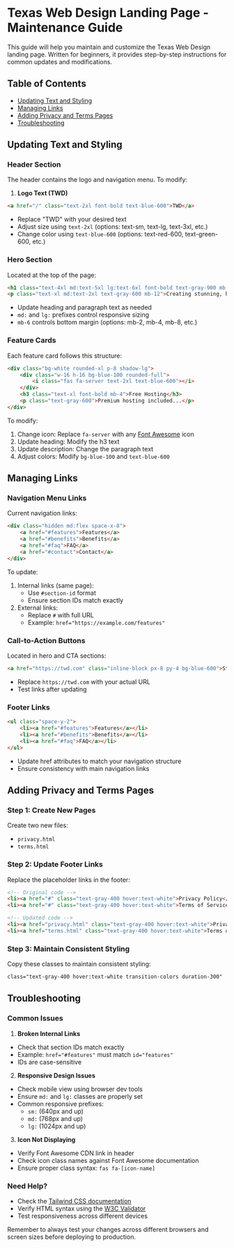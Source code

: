 # Texas Web Design Landing Page - Maintenance Guide

This guide will help you maintain and customize the Texas Web Design landing page. Written for beginners, it provides step-by-step instructions for common updates and modifications.

## Table of Contents
- [Updating Text and Styling](#updating-text-and-styling)
- [Managing Links](#managing-links)
- [Adding Privacy and Terms Pages](#adding-privacy-and-terms-pages)
- [Troubleshooting](#troubleshooting)

## Updating Text and Styling

### Header Section
The header contains the logo and navigation menu. To modify:

1. **Logo Text (TWD)**
```html
<a href="/" class="text-2xl font-bold text-blue-600">TWD</a>
```
- Replace "TWD" with your desired text
- Adjust size using `text-2xl` (options: text-sm, text-lg, text-3xl, etc.)
- Change color using `text-blue-600` (options: text-red-600, text-green-600, etc.)

### Hero Section
Located at the top of the page:
```html
<h1 class="text-4xl md:text-5xl lg:text-6xl font-bold text-gray-900 mb-6">Best Websites In Texas</h1>
<p class="text-xl md:text-2xl text-gray-600 mb-12">Creating stunning, high-performance websites...</p>
```
- Update heading and paragraph text as needed
- `md:` and `lg:` prefixes control responsive sizing
- `mb-6` controls bottom margin (options: mb-2, mb-4, mb-8, etc.)

### Feature Cards
Each feature card follows this structure:
```html
<div class="bg-white rounded-xl p-8 shadow-lg">
    <div class="w-16 h-16 bg-blue-100 rounded-full">
        <i class="fas fa-server text-2xl text-blue-600"></i>
    </div>
    <h3 class="text-xl font-bold mb-4">Free Hosting</h3>
    <p class="text-gray-600">Premium hosting included...</p>
</div>
```
To modify:
1. Change icon: Replace `fa-server` with any [Font Awesome](https://fontawesome.com/icons) icon
2. Update heading: Modify the h3 text
3. Update description: Change the paragraph text
4. Adjust colors: Modify `bg-blue-100` and `text-blue-600`

## Managing Links

### Navigation Menu Links
Current navigation links:
```html
<div class="hidden md:flex space-x-8">
    <a href="#features">Features</a>
    <a href="#benefits">Benefits</a>
    <a href="#faq">FAQ</a>
    <a href="#contact">Contact</a>
</div>
```
To update:
1. Internal links (same page):
   - Use `#section-id` format
   - Ensure section IDs match exactly
2. External links:
   - Replace `#` with full URL
   - Example: `href="https://example.com/features"`

### Call-to-Action Buttons
Located in hero and CTA sections:
```html
<a href="https://twd.com" class="inline-block px-8 py-4 bg-blue-600">Start Your Project</a>
```
- Replace `https://twd.com` with your actual URL
- Test links after updating

### Footer Links
```html
<ul class="space-y-2">
    <li><a href="#features">Features</a></li>
    <li><a href="#benefits">Benefits</a></li>
    <li><a href="#faq">FAQ</a></li>
</ul>
```
- Update href attributes to match your navigation structure
- Ensure consistency with main navigation links

## Adding Privacy and Terms Pages

### Step 1: Create New Pages
Create two new files:
- `privacy.html`
- `terms.html`

### Step 2: Update Footer Links
Replace the placeholder links in the footer:
```html
<!-- Original code -->
<li><a href="#" class="text-gray-400 hover:text-white">Privacy Policy</a></li>
<li><a href="#" class="text-gray-400 hover:text-white">Terms of Service</a></li>

<!-- Updated code -->
<li><a href="privacy.html" class="text-gray-400 hover:text-white">Privacy Policy</a></li>
<li><a href="terms.html" class="text-gray-400 hover:text-white">Terms of Service</a></li>
```

### Step 3: Maintain Consistent Styling
Copy these classes to maintain consistent styling:
```html
class="text-gray-400 hover:text-white transition-colors duration-300"
```

## Troubleshooting

### Common Issues

1. **Broken Internal Links**
- Check that section IDs match exactly
- Example: `href="#features"` must match `id="features"`
- IDs are case-sensitive

2. **Responsive Design Issues**
- Check mobile view using browser dev tools
- Ensure `md:` and `lg:` classes are properly set
- Common responsive prefixes:
  - `sm:` (640px and up)
  - `md:` (768px and up)
  - `lg:` (1024px and up)

3. **Icon Not Displaying**
- Verify Font Awesome CDN link in header
- Check icon class names against Font Awesome documentation
- Ensure proper class syntax: `fas fa-[icon-name]`

### Need Help?
- Check the [Tailwind CSS documentation](https://tailwindcss.com/docs)
- Verify HTML syntax using the [W3C Validator](https://validator.w3.org/)
- Test responsiveness across different devices

Remember to always test your changes across different browsers and screen sizes before deploying to production.